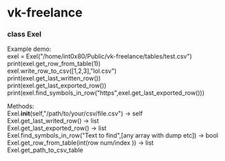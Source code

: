 # vk-freelance
<h3>class Exel</h3>

Example demo:<br>
exel = Exel("/home/int0x80/Public/vk-freelance/tables/test.csv")<br>
print(exel.get_row_from_table(1))<br>
exel.write_row_to_csv([1,2,3],"lol.csv")<br>
print(exel.get_last_written_row())<br>
print(exel.get_last_exported_row())<br>
print(exel.find_symbols_in_row("https",exel.get_last_exported_row()))<br>

Methods:<br>
Exel.__init__(self,"/path/to/your/csv/file.csv") -> self <br>
Exel.get_last_writed_row()                       -> list <br>
Exel.get_last_exported_row()                     -> list <br>
Exel.find_symbols_in_row("Text to find",[any array with dump etc]) -> bool <br>
Exel.get_row_from_table(int(row num/index ))     -> list <br>
Exel.get_path_to_csv_table
